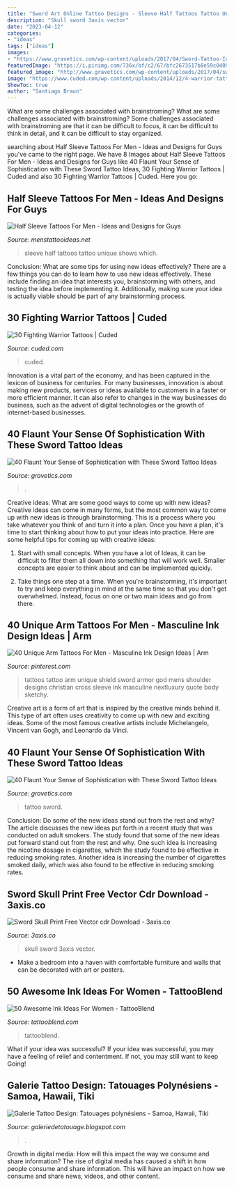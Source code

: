 ```yaml
---
title: "Sword Art Online Tattoo Designs - Sleeve Half Tattoos Tattoo Unique Shows Which"
description: "Skull sword 3axis vector"
date: "2023-04-12"
categories:
- "ideas"
tags: ["ideas"]
images:
- "https://www.gravetics.com/wp-content/uploads/2017/04/Sword-Tattoo-Ideas-swordtattoo.jpg"
featuredImage: "https://i.pinimg.com/736x/bf/c2/67/bfc2673517b8e59c0409fc833f2e55cc.jpg"
featured_image: "http://www.gravetics.com/wp-content/uploads/2017/04/swordtattoo-dottattoo-ronniestars.jpg"
image: "https://www.cuded.com/wp-content/uploads/2014/12/4-warrior-tattoo.jpg"
ShowToc: true
author: "Santiago Braun"
---
```



What are some challenges associated with brainstroming?
What are some challenges associated with brainstroming?
Some challenges associated with brainstroming are that it can be difficult to focus, it can be difficult to think in detail, and it can be difficult to stay organized.

	

		
searching about Half Sleeve Tattoos For Men - Ideas and Designs for Guys you've came to the right page. We have 8 Images about Half Sleeve Tattoos For Men - Ideas and Designs for Guys like 40 Flaunt Your Sense of Sophistication with These Sword Tattoo Ideas, 30 Fighting Warrior Tattoos | Cuded and also 30 Fighting Warrior Tattoos | Cuded. Here you go:
		
    
## Half Sleeve Tattoos For Men - Ideas And Designs For Guys

<img loading=lazy src="http://www.menstattooideas.net/tattooimages/2015/06/half-sleeve-15.jpg" onerror="this.onerror=null;this.src='https://tse3.mm.bing.net/th?id=OIP.YD-IKCx5Jk4YXUZ-Cf6q7AAAAA&amp;pid=15.1';" alt="Half Sleeve Tattoos For Men - Ideas and Designs for Guys">

_Source: menstattooideas.net_

>sleeve half tattoos tattoo unique shows which. 

	

Conclusion: What are some tips for using new ideas effectively?
There are a few things you can do to learn how to use new ideas effectively. These include finding an idea that interests you, brainstorming with others, and testing the idea before implementing it. Additionally, making sure your idea is actually viable should be part of any brainstorming process.

    
## 30 Fighting Warrior Tattoos | Cuded

<img loading=lazy src="https://www.cuded.com/wp-content/uploads/2014/12/4-warrior-tattoo.jpg" onerror="this.onerror=null;this.src='https://tse2.mm.bing.net/th?id=OIP.qo42FnwNppEarU4a6fvzrQHaJm&amp;pid=15.1';" alt="30 Fighting Warrior Tattoos | Cuded">

_Source: cuded.com_

>cuded. 

	

Innovation is a vital part of the economy, and has been captured in the lexicon of business for centuries. For many businesses, innovation is about making new products, services or ideas available to customers in a faster or more efficient manner. It can also refer to changes in the way businesses do business, such as the advent of digital technologies or the growth of internet-based businesses.

    
## 40 Flaunt Your Sense Of Sophistication With These Sword Tattoo Ideas

<img loading=lazy src="https://www.gravetics.com/wp-content/uploads/2017/04/Sword-Tattoo-Ideas-swordtattoo.jpg" onerror="this.onerror=null;this.src='https://tse1.mm.bing.net/th?id=OIP.ferV3W_PLuFHRxEAZqQDqAHaJQ&amp;pid=15.1';" alt="40 Flaunt Your Sense of Sophistication with These Sword Tattoo Ideas">

_Source: gravetics.com_

>. 

	

Creative ideas: What are some good ways to come up with new ideas?
Creative ideas can come in many forms, but the most common way to come up with new ideas is through brainstorming. This is a process where you take whatever you think of and turn it into a plan. Once you have a plan, it's time to start thinking about how to put your ideas into practice. Here are some helpful tips for coming up with creative ideas:
1) Start with small concepts. When you have a lot of Ideas, it can be difficult to filter them all down into something that will work well. Smaller concepts are easier to think about and can be implemented quickly.

2) Take things one step at a time. When you're brainstorming, it's important to try and keep everything in mind at the same time so that you don't get overwhelmed. Instead, focus on one or two main ideas and go from there.

    
## 40 Unique Arm Tattoos For Men - Masculine Ink Design Ideas | Arm

<img loading=lazy src="https://i.pinimg.com/736x/bf/c2/67/bfc2673517b8e59c0409fc833f2e55cc.jpg" onerror="this.onerror=null;this.src='https://tse4.mm.bing.net/th?id=OIP.SJysTKteENmdDVdZp-yoDwHaHa&amp;pid=15.1';" alt="40 Unique Arm Tattoos For Men - Masculine Ink Design Ideas | Arm">

_Source: pinterest.com_

>tattoos tattoo arm unique shield sword armor god mens shoulder designs christian cross sleeve ink masculine nextluxury quote body sketchy. 

	

Creative art is a form of art that is inspired by the creative minds behind it. This type of art often uses creativity to come up with new and exciting ideas. Some of the most famous creative artists include Michelangelo, Vincent van Gogh, and Leonardo da Vinci.

    
## 40 Flaunt Your Sense Of Sophistication With These Sword Tattoo Ideas

<img loading=lazy src="http://www.gravetics.com/wp-content/uploads/2017/04/swordtattoo-dottattoo-ronniestars.jpg" onerror="this.onerror=null;this.src='https://tse3.mm.bing.net/th?id=OIP.9F7_Ix7jQwyMvcOefqRgjgHaIx&amp;pid=15.1';" alt="40 Flaunt Your Sense of Sophistication with These Sword Tattoo Ideas">

_Source: gravetics.com_

>tattoo sword. 

	

Conclusion: Do some of the new ideas stand out from the rest and why?
The article discusses the new ideas put forth in a recent study that was conducted on adult smokers. The study found that some of the new ideas put forward stand out from the rest and why. One such idea is increasing the nicotine dosage in cigarettes, which the study found to be effective in reducing smoking rates. Another idea is increasing the number of cigarettes smoked daily, which was also found to be effective in reducing smoking rates.

    
## Sword Skull Print Free Vector Cdr Download - 3axis.co

<img loading=lazy src="https://3axis.co/user-images/eo0e951g.jpg" onerror="this.onerror=null;this.src='https://tse2.mm.bing.net/th?id=OIP.jIVrfzGAS9H4n7YQ54LSkwHaOt&amp;pid=15.1';" alt="Sword Skull Print Free Vector cdr Download - 3axis.co">

_Source: 3axis.co_

>skull sword 3axis vector. 

	

- Make a bedroom into a haven with comfortable furniture and walls that can be decorated with art or posters.

    
## 50 Awesome Ink Ideas For Women - TattooBlend

<img loading=lazy src="https://tattooblend.com/wp-content/uploads/2016/11/floating-island-tattoo.jpg" onerror="this.onerror=null;this.src='https://tse1.mm.bing.net/th?id=OIP.a1h6vaXfMZ38E8N4BdJEEwHaJP&amp;pid=15.1';" alt="50 Awesome Ink Ideas For Women - TattooBlend">

_Source: tattooblend.com_

>tattooblend. 

	

What if your idea was successful?
If your idea was successful, you may have a feeling of relief and contentment. If not, you may still want to keep Going!

    
## Galerie Tattoo Design: Tatouages Polynésiens - Samoa, Hawaii, Tiki

<img loading=lazy src="http://3.bp.blogspot.com/-e7jgyDiL2LQ/TnOGjt0z0qI/AAAAAAAAAM0/tLuIFVTDaeE/s1600/Tatouages+%25E2%2580%258B%25E2%2580%258Bpolyn%25C3%25A9siens+-+galeriedetatouage.blogspot.com-DSC04945.JPG" onerror="this.onerror=null;this.src='https://tse3.mm.bing.net/th?id=OIP.LH5UCqnfqBEI196x2vS6DgHaLG&amp;pid=15.1';" alt="Galerie Tattoo Design: Tatouages polynésiens - Samoa, Hawaii, Tiki">

_Source: galeriedetatouage.blogspot.com_

>. 

	

Growth in digital media: How will this impact the way we consume and share information?
The rise of digital media has caused a shift in how people consume and share information. This will have an impact on how we consume and share news, videos, and other content.

